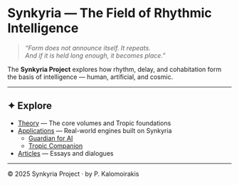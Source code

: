 # Synkyria — The Field of Rhythmic Intelligence

> *“Form does not announce itself. It repeats.  
> And if it is held long enough, it becomes place.”*

The **Synkyria Project** explores how rhythm, delay, and cohabitation form the basis of intelligence — human, artificial, and cosmic.

---

## ✦ Explore
- [Theory](theory/) — The core volumes and Tropic foundations  
- [Applications](applications/) — Real-world engines built on Synkyria  
  - [Guardian for AI](applications/guardian-for-ai/)  
  - [Tropic Companion](applications/tropic-companion/)  
- [Articles](articles/) — Essays and dialogues

---
© 2025 Synkyria Project · by P. Kalomoirakis
